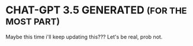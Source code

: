 # CHAT-GPT 3.5 GENERATED <small>(FOR THE MOST PART)</small>


Maybe this time i'll keep updating this??? Let's be real, prob not.